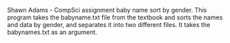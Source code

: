 Shawn Adams - CompSci assignment baby name sort by gender.
This program takes the babyname.txt file from the textbook and sorts the names and data by gender, 
and separates it into two different files.
It takes the babynames.txt as an argument. 
